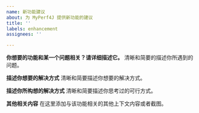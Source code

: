```yaml
---
name: 新功能建议
about: 为 MyPerf4J 提供新功能的建议
title: ''
labels: enhancement
assignees: ''

---
```


**你想要的功能和某一个问题相关？请详细描述它。**
清晰和简要的描述你所遇到的问题。

**描述你想要的解决方式**
清晰和简要描述你想要的解决方式。

**描述你所构想的解决方式**
清晰和简要描述你思考过的可行方式。

**其他相关内容**
在这里添加与该功能相关的其他上下文内容或者截图。
